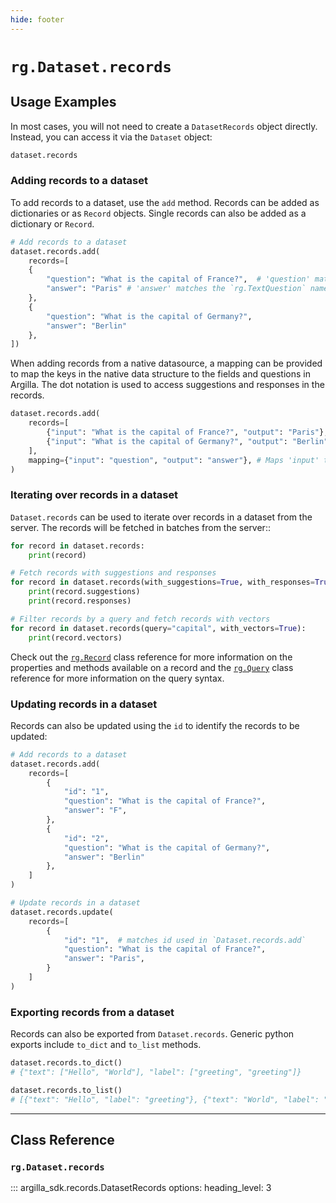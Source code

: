 ```yaml
---
hide: footer
---
```

# `rg.Dataset.records`

## Usage Examples

In most cases, you will not need to create a `DatasetRecords` object directly. Instead, you can access it via the `Dataset` object:

```python
dataset.records
```

### Adding records to a dataset

To add records to a dataset, use the `add` method. Records can be added as dictionaries or as `Record` objects. Single records can also be added as a dictionary or `Record`.

<!-- import argilla_sdk as rg

# Create a dataset
dataset = rg.Dataset(
    name="my_dataset",
    settings=rg.Settings(
        fields=[
            rg.TextField(name="question"),
        ],
        questions=[
            rg.TextQuestion(name="answer"),
        ],
    ),
)

# Create the dataset on the server
dataset.create() -->

```python
# Add records to a dataset
dataset.records.add(
    records=[
    {
        "question": "What is the capital of France?",  # 'question' matches the `rg.TextField` name
        "answer": "Paris" # 'answer' matches the `rg.TextQuestion` name
    },
    {
        "question": "What is the capital of Germany?",
        "answer": "Berlin"
    },
])
```

When adding records from a native datasource, a mapping can be provided to map the keys in the native data structure to the fields and questions in Argilla. The dot notation is used to access suggestions and responses in the records.

```python
dataset.records.add(
    records=[
        {"input": "What is the capital of France?", "output": "Paris"},
        {"input": "What is the capital of Germany?", "output": "Berlin"},
    ],
    mapping={"input": "question", "output": "answer"}, # Maps 'input' to 'question' and 'output' to 'answer'
)
```

### Iterating over records in a dataset

`Dataset.records` can be used to iterate over records in a dataset from the server. The records will be fetched in batches from the server::

```python
for record in dataset.records:
    print(record)

# Fetch records with suggestions and responses
for record in dataset.records(with_suggestions=True, with_responses=True):
    print(record.suggestions)
    print(record.responses)

# Filter records by a query and fetch records with vectors
for record in dataset.records(query="capital", with_vectors=True):
    print(record.vectors)
```

Check out the [`rg.Record`](../records/records.md) class reference for more information on the properties and methods available on a record and the [`rg.Query`](../search.md) class reference for more information on the query syntax.


### Updating records in a dataset

Records can also be updated using the `id` to identify the records to be updated:

```python
# Add records to a dataset
dataset.records.add(
    records=[
        {
            "id": "1",
            "question": "What is the capital of France?",
            "answer": "F",
        },
        {
            "id": "2",
            "question": "What is the capital of Germany?",
            "answer": "Berlin"
        },
    ]
)

# Update records in a dataset
dataset.records.update(
    records=[
        {
            "id": "1",  # matches id used in `Dataset.records.add`
            "question": "What is the capital of France?",
            "answer": "Paris",
        }
    ]
)
```

### Exporting records from a dataset

Records can also be exported from `Dataset.records`. Generic python exports include `to_dict` and `to_list` methods.

```python
dataset.records.to_dict()
# {"text": ["Hello", "World"], "label": ["greeting", "greeting"]}

dataset.records.to_list()
# [{"text": "Hello", "label": "greeting"}, {"text": "World", "label": "greeting"}]
```

---

## Class Reference

### `rg.Dataset.records`

::: argilla_sdk.records.DatasetRecords
    options:
        heading_level: 3